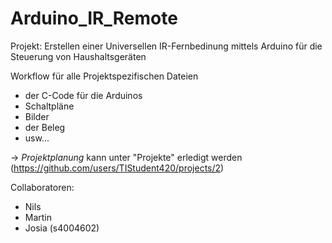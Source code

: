 # Arduino_IR_Remote

Projekt: Erstellen einer Universellen IR-Fernbedinung mittels Arduino für die Steuerung von Haushaltsgeräten

Workflow für alle Projektspezifischen Dateien
 - der C-Code für die Arduinos
 - Schaltpläne
 - Bilder
 - der Beleg
 - usw...

-> *Projektplanung* kann unter "Projekte" erledigt werden (https://github.com/users/TIStudent420/projects/2)

Collaboratoren: 
 - Nils
 - Martin
 - Josia (s4004602)
